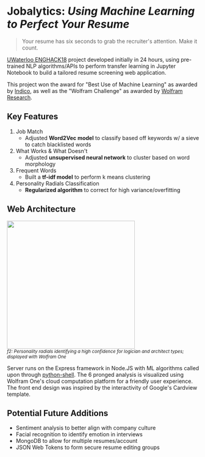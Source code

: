 # Jobalytics: _Using Machine Learning to Perfect Your Resume_

> Your resume has six seconds to grab the recruiter's attention. Make it count.

[UWaterloo ENGHACK18](http://enghack.uwaterloo.ca/) project developed initially in 24 hours, using pre-trained NLP algorithms/APIs to perform transfer learning in Jupyter Notebook to build a tailored resume screening web application. 

This project won the award for "Best Use of Machine Learning" as awarded by [Indico](https://indico.io/), as well as the "Wolfram Challenge" as awarded by [Wolfram Research](http://www.wolfram.com/).

## Key Features
<!--- Add GIF of Feature Screen  -->
1. Job Match
   - Adjusted **Word2Vec model** to classify based off keywords w/ a sieve to catch blacklisted words
2. What Works & What Doesn't
   - Adjusted **unsupervised neural network** to cluster based on word morphology
3. Frequent Words
   - Built a **tf-idf model** to perform k means clustering 
4. Personality Radials Classification
   - **Regularized algorithm** to correct for high variance/overfitting

## Web Architecture
<img src="https://github.com/charlielin99/Jobalytics/blob/master/screenshots/Analysis.png?raw=true" height="335px"></img></br>
<sup>_f2: Personality radials identifying a high confidence for logician and architect types; displayed with Wolfram One_</sup>

Server runs on the Express framework in Node.JS with ML algorithms called upon through [python-shell](https://www.npmjs.com/package/python-shell). The 6 pronged analysis is visualized using Wolfram One's cloud computation platform for a friendly user experience. The front end design was inspired by the interactivity of Google's Cardview template. 

## Potential Future Additions
- Sentiment analysis to better align with company culture
- Facial recognition to identify emotion in interviews
- MongoDB to allow for multiple resumes/account
- JSON Web Tokens to form secure resume editing groups
